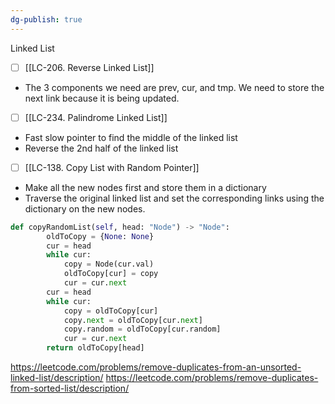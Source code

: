 ```yaml
---
dg-publish: true
---
```

Linked List

- [ ] [[LC-206. Reverse Linked List]]
- The 3 components we need are prev, cur, and tmp. We need to store the next link because it is being updated.

- [ ] [[LC-234. Palindrome Linked List]] 

- Fast slow pointer to find the middle of the linked list
- Reverse the 2nd half of the linked list

- [ ] [[LC-138. Copy List with Random Pointer]]
- Make all the new nodes first and store them in a dictionary
- Traverse the original linked list and set the corresponding links using the dictionary on the new nodes.

```python
def copyRandomList(self, head: "Node") -> "Node":
        oldToCopy = {None: None}
        cur = head
        while cur:
            copy = Node(cur.val)
            oldToCopy[cur] = copy
            cur = cur.next
        cur = head
        while cur:
            copy = oldToCopy[cur]
            copy.next = oldToCopy[cur.next]
            copy.random = oldToCopy[cur.random]
            cur = cur.next
        return oldToCopy[head]
```

https://leetcode.com/problems/remove-duplicates-from-an-unsorted-linked-list/description/
https://leetcode.com/problems/remove-duplicates-from-sorted-list/description/